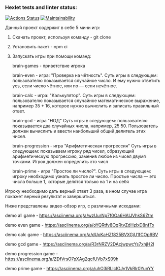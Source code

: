 ### Hexlet tests and linter status:
[![Actions Status](https://github.com/Happer56/frontend-project-44/actions/workflows/hexlet-check.yml/badge.svg)](https://github.com/Happer56/frontend-project-44/actions)
[![Maintainability](https://api.codeclimate.com/v1/badges/84e7e5cde54c6011121c/maintainability)](https://codeclimate.com/github/Happer56/frontend-project-44/maintainability)


Данный проект содержит в себе 5 мини игр:

1. Скачать проект, используя команду - git clone
2. Установить пакет - npm ci
3. Запускать игры при помощи команд:

    brain-games - приветствие игрока

    brain-even - игра: "Проверка на чётность". 
        Суть игры в следующем: пользователю показывается случайное число. И ему нужно ответить yes, если число чётное, или no — если нечётное.

    brain-calc - игра: "Калькулятор".
        Суть игры в следующем: пользователю показывается случайное математическое выражение, например 35 + 16, которое нужно вычислить и записать правильный ответ.

    brain-gcd - игра "НОД"
        Суть игры в следующем: пользователю показывается два случайных числа, например, 25 50. Пользователь должен вычислить и ввести наибольший общий делитель этих чисел.

    brain-progression - игра "Арифметическая прогрессия"
        Суть игры в следующем: показываем игроку ряд чисел, образующий арифметическую прогрессию, заменив любое из чисел двумя точками. Игрок должен определить это числ

    brain-prime - игра "Простое ли число?".
        Суть игры в следующем: игроку необходимо узнать простое ли число. Простые числа — это числа больше 1, которые делятся только на 1 и на себя

Игроку необходимо дать верный ответ 3 раза, в ином случае игра покажет верный результат и завершиться.   

Ниже представлены видео-обзор игр, с различными исходами:

demo all game - https://asciinema.org/a/wzUurNp7f0Oa6HAlJVhkS6Ztm

demo even game - https://asciinema.org/a/oYQRtfv8OqRtvZdHzIxD8nfTx

demo calc game - https://asciinema.org/a/dUoKaHZf825BVXGjU1fCOp6BV

demo gcd game - https://asciinema.org/a/R3rNRZV2DAcjwpwcYs7xhjH2I

demo progression game - https://asciinema.org/a/ZDfVrsO7pXAg2qcfUVb7xS09h

demo prime game - https://asciinema.org/a/uhO3iRLlclOJy1VkRIr0YunYY
